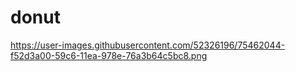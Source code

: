 # donut
https://user-images.githubusercontent.com/52326196/75462044-f52d3a00-59c6-11ea-978e-76a3b64c5bc8.png
